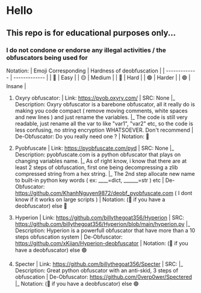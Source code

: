 # Hello
## This repo is for educational purposes only...
### I do not condone or endorse any illegal activities / the obfuscators being used for

Notation:
| Emoji Corresponding  | Hardness of deobfuscation |
|     -------------    |       -------------       |
|  🔴  |  Easy     |
|  🟡  |  Medium   |
|  🔵  |  Hard     |
|  🟢  |  Harder   |
|  🟣  |  Insane   |

1. Oxyry obfuscator:
  | Link: https://pyob.oxyry.com/
  | SRC: None
  |_ Description: Oxyry obfuscator is a barebone obfuscator, all it really do is making you code compact ( remove moving comments, white spaces and new lines ) and just rename the variables.
  |_ The code is still very readable, just rename all the var to like "var1", "var2" etc, so the code is less confusing, no string encryption WHATSOEVER. Don't recommend
  | De-Obfuscator: Do you really need one ?
  | Notation:  🔴

2. Pyobfuscate
  | Link: https://pyobfuscate.com/pyd
  | SRC: None
  |_ Description: pyobfuscate.com is a python obfuscator that plays on changing variables name.
  |_ As of right know, i know that there are at least 2 steps of obfuscation, first one being decompressing a zlib compressed string from a hex string.
  |_ The 2nd step allocate new name to built-in python key words ( ex: ____=dict, ______=str ) etc
  | De-Obfuscator: https://github.com/KhanhNguyen9872/deobf_pyobfuscate.com ( I dont know if it works on large scripts ) 
  | Notation:  (🔴 if you have a deobfuscator) else 🔵

3. Hyperion
  | Link: https://github.com/billythegoat356/Hyperion
  | SRC: https://github.com/billythegoat356/Hyperion/blob/main/hyperion.py
  |_ Description: Hyperion is a powerfull obfuscator that have more than a 10 steps obfuscation system
  | De-Obfuscator: https://github.com/xKiian/Hyperion-deobfuscator
  | Notation: (🔴 if you have a deobfuscator) else 🟢

4. Specter
  | Link: https://github.com/billythegoat356/Specter
  | SRC: 
  |_ Description: Great python obfuscator with an anti-skid, 3 steps of obfuscation
  | De-Obfuscator: https://github.com/0verp0wer/Spectered
  |_ Notation: (🔴 if you have a deobfuscator) else 🟢
